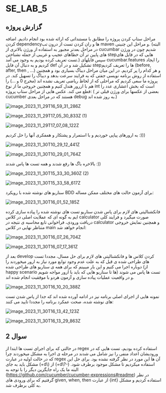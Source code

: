 # SE_LAB_5
<h2>گزارش پروژه
</h2>
مراحل ستاپ کردن پروژه را مطابق با مستنداتی که ارائه شده بود انجام دادیم. اضافه کردن dependencyها و ران کردن تست از درون تب maven و مراحل این چنینی. (البته در مراحل بعدتر مجبور به استفاده از ورژن بالاتری از cucumbar شدیم چون در ورژن های پایین تر آن خطاهای عجیب و غریبی از جمله نشناختن stepهایی که در فایل های تست تعریف کرده بودیم به وجود می آمد.)
سپس فایلهای cucumbar.features را ایجاد کردیم و به دنبال آن فایل def تشکیل شد و در آن stepها را تعریف کردیم (before, after, then , ...) و هر کدام را پر کردیم.
در این میان مراحل دیباگ بسیاری بود و همچنین استفاده از روش برنامه نویسی جفتی که به فرایند سرعت بدهد و دیباگ را تسهیل کند.
در پروژه ما سعی کردیم که مراحلی که از لحاظ ریاضی تعریف نشده اند (مخرج 0 و ...) را هم با اررور هندل کنیم و همچنین خروجی ما از نوع int است که بخش اعشاری عدد را قطع می کند.
عکس هایی از مراحل ستاپ پروژه: ( بعضی از عکسها برای ورژن قبلی تر cucumber هستند که در مراحل بعدی debug به روز شده اند.)

![image_2023_11_29T16_59_31_286Z](https://github.com/YasminKad/SE_LAB_51/assets/59180210/e3a1d3a1-88f3-48b4-ae4b-a53d766f80fd)

![image_2023_11_29T17_05_30_833Z (1)](https://github.com/YasminKad/SE_LAB_51/assets/59180210/baa9dc10-0874-496f-9f88-0293684a6b02)

![image_2023_11_29T17_07_08_122Z](https://github.com/YasminKad/SE_LAB_51/assets/59180210/10e0a84f-e54d-4606-91e9-849d1859666f)

به ارورهای پیاپی خوردیم و با استمرار و پشتکار و همفکری آنها را حل کردیم :)))

![image_2023_11_30T10_29_12_441Z](https://github.com/YasminKad/SE_LAB_51/assets/59180210/38e93824-a3ff-49b0-8eb3-c764ba2833b0)

![image_2023_11_30T10_29_01_764Z](https://github.com/YasminKad/SE_LAB_51/assets/59180210/fcabf5fe-20e0-49f1-926f-0ebe6908eeb8)

بالاخره باگ ها رفع شدند و همه تست ها پاس شدند :))

![image_2023_11_30T15_33_30_360Z (2)](https://github.com/YasminKad/SE_LAB_51/assets/59180210/343d841f-ced5-4e05-96dd-19eec70916ea)

![image_2023_11_30T15_33_58_617Z](https://github.com/YasminKad/SE_LAB_51/assets/59180210/68af8588-715d-401d-926c-7b24fb4d93ed)

سناریو های نوشته شده با رویکرد BDD برای آزمون حالت های مختلف ممکن مساله:

![image_2023_11_30T16_01_52_185Z](https://github.com/YasminKad/SE_LAB_51/assets/59180210/aaad9d05-5aa7-4458-b447-f4746310aa5f)

فانکشنالیتی های لازم برای پاس شدن سناریو تست های نوشته شده را پیاده سازی کرده ایم به گونه ای که عملایت اصلی در کلاس calculator صورت میگیرد و فرایند کلی دریافت ورودی، فراخوانی تابع محاسبه ی نتیجه در calculator و همچنین نمایش خروجی متناظر نهایی در کلاس main انجام خواهد شد:

![image_2023_11_30T16_07_26_704Z](https://github.com/YasminKad/SE_LAB_51/assets/59180210/a0988520-0c98-4a65-8f69-0c8b04d091d7)

![image_2023_11_30T16_07_17_361Z](https://github.com/YasminKad/SE_LAB_51/assets/59180210/65aba24b-fa75-48ae-b629-bf2c034facff)

بعد از develop کردن کلاس ها و فانکشنالیتی های لازم برای حل مسال، مجددا تست های طراحی شده ی قبل که به علت عدم وجود توابع مورد نیاز به ارور میخوردند را دوباره اجرا می کنیم و این بار میبینم که برای همه ی سناریو های طراحی شده (از happy scenario ها تا سناریو هایی که باید با ارور مواجه شویم) تست ها پاس می شوند و در واقعیت عملیات پیاده سازی و آزمون هردو با موفقیت انجام شده اند.

![image_2023_11_30T16_10_20_388Z](https://github.com/YasminKad/SE_LAB_51/assets/59180210/2cdb59b1-dd52-4e30-b746-3647646ad7ac)

نمونه هایی از اجرای اصلی برنامه نیز در ادامه آورده شده اند که جدا از پاس شدن تست های نوشته شده، صحت عمکرد برنامه را مجددا تایید می کنند:

![image_2023_11_30T16_13_42_123Z](https://github.com/YasminKad/SE_LAB_51/assets/59180210/ffcd9c17-dd83-4d58-86f0-c2a8b87853a8)

![image_2023_11_30T16_13_29_863Z](https://github.com/YasminKad/SE_LAB_51/assets/59180210/0ac27a41-a895-4f1b-b879-1f7cd625ce27)


<h2>سوال 2</h2>

در حالتی که برای اجرای تست ها ابتدا از regex استفاده کرده بودیم،  تست هایی که در ورودیشان اعداد منفی را نیز شامل می شدند در مرحله ی اجرا به مشکل میخوردند چرا که در حالت اولیه در عبارت regex آن ها این مورد در نظر گرفته نشده بود. برای حل این مشکل باید به جای (+d\\) از (+d\\?-) استفاده میکردیم تا مشکل موجود برطرف شود.
البته ما یک راه جایگزین دیگر را با توجه به (https://github.com/cucumber/cucumber-expressions#readme) در نظر گرفتیم که برای ورودی های given, when, then از عبارت {int} استفاده کردیم و مشکل به کلی برطرف شد.





